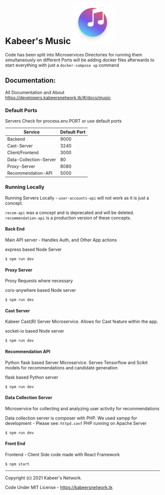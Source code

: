 
# Kabeer's Music ![Kabeers Music Logo](.github/assets/icon.svg)
Code has been split into Microservices Directories
for running them simultaneously on different Ports
will be adding docker files afterwards to start everything with just a ```docker-compose up``` command


## Documentation: 
All Documentation and About 
https://developers.kabeersnetwork.tk/#/docs/music

### Default Ports 
Servers Check for process.env.PORT or use default ports

| Service     | Default Port   |
| ----------- | -----------    |
| Backend     | 9000           |
| Cast-Server   | 3240         |
| Client/Frontend   | 3000     |
| Data-Collection-Server  | 80 |
| Proxy-Server   | 8080        |
| Recommendation-API   | 5000  |


### Running Locally
Running Servers Locally - ```user-accounts-api``` will not work as it is just a concept.

```recom-api``` was a concept and is deprecated and will be deleted. ```recommendation-api``` is a production version of these concepts.
#### Back End
Main API server - Handles Auth, and Other App actions

express based Node Server
```
$ npm run dev
```
#### Proxy Server
Proxy Requests where necessary

cors-anywhere based Node server
```
$ npm run dev
```
#### Cast Server
Kabeer Cast(R) Server Microservice.
Allows for Cast feature within the app. 

socket-io based Node server
```
$ npm run dev
```
#### Recommendation API
Python flask based Server Microservice.
Serves Tensorflow and Scikit models for 
recommendations and candidate generation

flask based Python server
```
$ npm run dev
```
#### Data Collection Server
Microservice for collecting and analyzing user activity for recommendations

Data collection server is composer with PHP. We used xampp for development - Please see: ```httpd.conf```
PHP running on Apache Server
```
$ npm run dev
```
#### Front End
Frontend - Client Side code made with React Framework
```
$ npm start
```


---
Copyright (c) 2021  Kabeer's Network. 

Code Under MIT License - https://kabeersnetwork.tk
